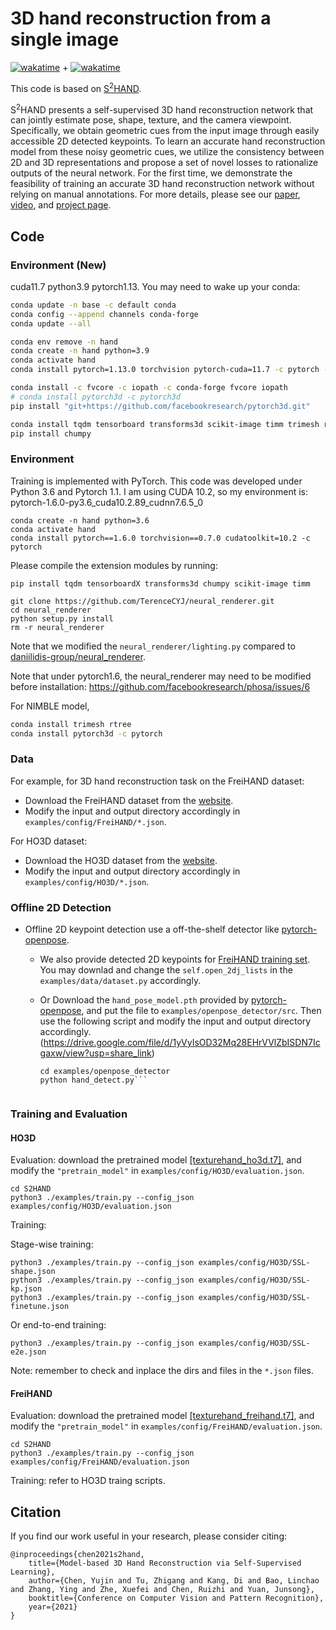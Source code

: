 # 3D hand reconstruction from a single image
[![wakatime](https://wakatime.com/badge/user/7974bf3e-99a6-4d26-8e4b-38ca6d5c9c64/project/ef5d8f38-163d-408b-8d57-ee7291b33fbf.svg)](https://wakatime.com/badge/user/7974bf3e-99a6-4d26-8e4b-38ca6d5c9c64/project/ef5d8f38-163d-408b-8d57-ee7291b33fbf) + [![wakatime](https://wakatime.com/badge/user/7974bf3e-99a6-4d26-8e4b-38ca6d5c9c64/project/f1f9ff8a-fda0-4d02-9cfd-107068c34223.svg)](https://wakatime.com/badge/user/7974bf3e-99a6-4d26-8e4b-38ca6d5c9c64/project/f1f9ff8a-fda0-4d02-9cfd-107068c34223)

This code is based on [S<sup>2</sup>HAND](https://github.com/TerenceCYJ/S2HAND).

S<sup>2</sup>HAND presents a self-supervised 3D hand reconstruction network that can jointly estimate pose, shape, texture, and the camera viewpoint. Specifically, we obtain geometric cues from the input image through easily accessible 2D detected keypoints. To learn an accurate hand reconstruction model from these noisy geometric cues, we utilize the consistency between 2D and 3D representations and propose a set of novel losses to rationalize outputs of the neural network. For the first time, we demonstrate the feasibility of training an accurate 3D hand reconstruction network without relying on manual annotations. For more details, please see our [paper](https://arxiv.org/abs/2103.11703), [video](https://youtu.be/tuQzu-UfSe8), and [project page](https://terencecyj.github.io/projects/CVPR2021/index.html).

## Code

### Environment (New)

cuda11.7 python3.9 pytorch1.13.
You may need to wake up your conda:
```sh
conda update -n base -c default conda
conda config --append channels conda-forge
conda update --all
```

```sh
conda env remove -n hand
conda create -n hand python=3.9
conda activate hand
conda install pytorch=1.13.0 torchvision pytorch-cuda=11.7 -c pytorch -c nvidia

conda install -c fvcore -c iopath -c conda-forge fvcore iopath
# conda install pytorch3d -c pytorch3d
pip install "git+https://github.com/facebookresearch/pytorch3d.git"

conda install tqdm tensorboard transforms3d scikit-image timm trimesh rtree opencv matplotlib rich lpips
pip install chumpy
```

### Environment
Training is implemented with PyTorch. This code was developed under Python 3.6 and Pytorch 1.1.
I am using CUDA 10.2, so my environment is:
pytorch-1.6.0-py3.6_cuda10.2.89_cudnn7.6.5_0

```
conda create -n hand python=3.6
conda activate hand
conda install pytorch==1.6.0 torchvision==0.7.0 cudatoolkit=10.2 -c pytorch
```

Please compile the extension modules by running:
```
pip install tqdm tensorboardX transforms3d chumpy scikit-image timm

git clone https://github.com/TerenceCYJ/neural_renderer.git
cd neural_renderer
python setup.py install
rm -r neural_renderer
```
Note that we modified the ```neural_renderer/lighting.py``` compared to [daniilidis-group/neural_renderer](https://github.com/daniilidis-group/neural_renderer).

Note that under pytorch1.6, the neural_renderer may need to be modified before installation: https://github.com/facebookresearch/phosa/issues/6

For NIMBLE model, 
```sh
conda install trimesh rtree
conda install pytorch3d -c pytorch
```

### Data
For example, for 3D hand reconstruction task on the FreiHAND dataset:
- Download the FreiHAND dataset from the [website](https://lmb.informatik.uni-freiburg.de/resources/datasets/FreihandDataset.en.html).
- Modify the input and output directory accordingly in ```examples/config/FreiHAND/*.json```.

For HO3D dataset:
- Download the HO3D dataset from the [website](https://www.tugraz.at/index.php?id=40231).
- Modify the input and output directory accordingly in ```examples/config/HO3D/*.json```.

### Offline 2D Detection
- Offline 2D keypoint detection use a off-the-shelf detector like [pytorch-openpose](https://github.com/Hzzone/pytorch-openpose). 
   - We also provide detected 2D keypoints for [FreiHAND training set](https://www.dropbox.com/s/lx9nk8b90a2mgqy/freihand-train.json?dl=0). You may downlad and change the ```self.open_2dj_lists``` in the ```examples/data/dataset.py``` accordingly.
   - Or Download the ```hand_pose_model.pth``` provided by [pytorch-openpose](https://github.com/Hzzone/pytorch-openpose#download-the-models), and put the file to ```examples/openpose_detector/src```. Then use the following script  and modify the input and output directory accordingly. 
   (https://drive.google.com/file/d/1yVyIsOD32Mq28EHrVVlZbISDN7Icgaxw/view?usp=share_link)

        ```
        cd examples/openpose_detector
        python hand_detect.py```


### Training and Evaluation
#### HO3D
Evaluation: 
download the pretrained model [[texturehand_ho3d.t7]](https://www.dropbox.com/s/q5famyhzu19jv9o/texturehand_ho3d.t7?dl=0), and modify the ```"pretrain_model"``` in ```examples/config/HO3D/evaluation.json```.
```
cd S2HAND
python3 ./examples/train.py --config_json examples/config/HO3D/evaluation.json
```
Training:

Stage-wise training:
```
python3 ./examples/train.py --config_json examples/config/HO3D/SSL-shape.json
python3 ./examples/train.py --config_json examples/config/HO3D/SSL-kp.json
python3 ./examples/train.py --config_json examples/config/HO3D/SSL-finetune.json
```
Or end-to-end training:
```
python3 ./examples/train.py --config_json examples/config/HO3D/SSL-e2e.json
```
Note: remember to check and inplace the dirs and files in the ```*.json``` files.
#### FreiHAND
Evaluation: 
download the pretrained model [[texturehand_freihand.t7]](https://www.dropbox.com/s/kh4xxkfm08bh8py/texturehand_freihand.t7?dl=0), and modify the ```"pretrain_model"``` in ```examples/config/FreiHAND/evaluation.json```.
```
cd S2HAND
python3 ./examples/train.py --config_json examples/config/FreiHAND/evaluation.json
```
Training: refer to HO3D traing scripts.

## Citation
If you find our work useful in your research, please consider citing:
```
@inproceedings{chen2021s2hand,
    title={Model-based 3D Hand Reconstruction via Self-Supervised Learning}, 
    author={Chen, Yujin and Tu, Zhigang and Kang, Di and Bao, Linchao and Zhang, Ying and Zhe, Xuefei and Chen, Ruizhi and Yuan, Junsong},
    booktitle={Conference on Computer Vision and Pattern Recognition},
    year={2021}
}
```
